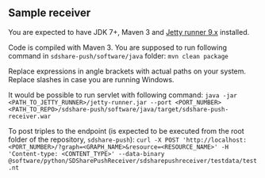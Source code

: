 ## Sample receiver

You are expected to have JDK 7+, Maven 3 and [Jetty runner 9.x](http://search.maven.org/#artifactdetails|org.eclipse.jetty|jetty-runner|9.2.4.v20141103|jar) installed.

Code is compiled with Maven 3. You are supposed to run following command in `sdshare-push/software/java` folder: `mvn clean package`

Replace expressions in angle brackets with actual paths on your system. Replace slashes in case you are running Windows.

It would be possible to run servlet with following command: `java -jar <PATH_TO_JETTY_RUNNER>/jetty-runner.jar --port <PORT_NUMBER> <PATH_TO_REPO>/sdshare-push/software/java/target/sdshare-push-receiver.war`

To post triples to the endpoint (is expected to be executed from the root folder of the repository, `sdshare-push`): `curl -X POST 'http://localhost:<PORT_NUMBER>/?graph=<GRAPH_NAME>&resource=<RESOURCE_NAME>' -H 'Content-type: <CONTENT_TYPE>' --data-binary @software/python/SDSharePushReceiver/sdsharepushreceiver/testdata/test.nt`